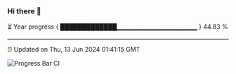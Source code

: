 ### Hi there 👋

⏳ Year progress { █████████████▁▁▁▁▁▁▁▁▁▁▁▁▁▁▁▁▁ } 44.83 %

---

⏰ Updated on Thu, 13 Jun 2024 01:41:15 GMT

![Progress Bar CI](https://github.com/IshwaranRudhara/GIT-ACTION/workflows/Progress%20Bar%20CI/badge.svg)
